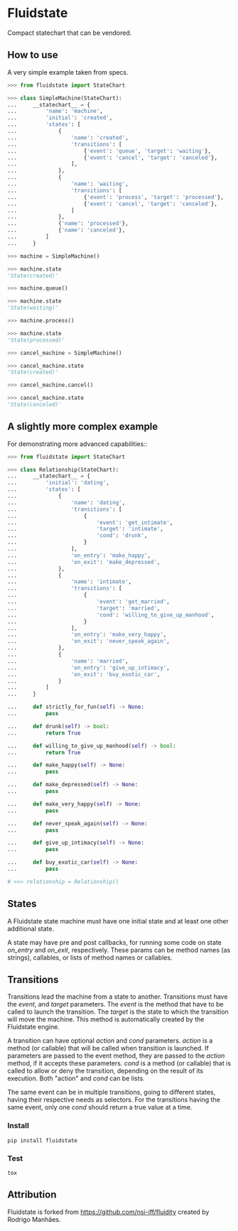 Fluidstate
==========

Compact statechart that can be vendored.


## How to use

A very simple example taken from specs.

```python
>>> from fluidstate import StateChart

>>> class SimpleMachine(StateChart):
...     __statechart__ = {
...         'name': 'machine',
...         'initial': 'created',
...         'states': [
...             {
...                 'name': 'created',
...                 'transitions': [
...                     {'event': 'queue', 'target': 'waiting'},
...                     {'event': 'cancel', 'target': 'canceled'},
...                 ],
...             },
...             {
...                 'name': 'waiting',
...                 'transitions': [
...                     {'event': 'process', 'target': 'processed'},
...                     {'event': 'cancel', 'target': 'canceled'},
...                 ]
...             },
...             {'name': 'processed'},
...             {'name': 'canceled'},
...         ]
...     }

>>> machine = SimpleMachine()

>>> machine.state
'State(created)'

>>> machine.queue()

>>> machine.state
'State(waiting)'

>>> machine.process()

>>> machine.state
'State(processed)'

>>> cancel_machine = SimpleMachine()

>>> cancel_machine.state
'State(created)'

>>> cancel_machine.cancel()

>>> cancel_machine.state
'State(canceled)'

```


## A slightly more complex example

For demonstrating more advanced capabilities::

```python
>>> from fluidstate import StateChart

>>> class Relationship(StateChart):
...     __statechart__ = {
...         'initial': 'dating',
...         'states': [
...             {
...                 'name': 'dating',
...                 'transitions': [
...                     {
...                         'event': 'get_intimate',
...                         'target': 'intimate',
...                         'cond': 'drunk',
...                     }
...                 ],
...                 'on_entry': 'make_happy',
...                 'on_exit': 'make_depressed',
...             },
...             {
...                 'name': 'intimate',
...                 'transitions': [
...                     {
...                         'event': 'get_married',
...                         'target': 'married',
...                         'cond': 'willing_to_give_up_manhood',
...                     }
...                 ],
...                 'on_entry': 'make_very_happy',
...                 'on_exit': 'never_speak_again',
...             },
...             {
...                 'name': 'married',
...                 'on_entry': 'give_up_intimacy',
...                 'on_exit': 'buy_exotic_car',
...             }
...         ]
...     }

...     def strictly_for_fun(self) -> None:
...         pass

...     def drunk(self) -> bool:
...         return True

...     def willing_to_give_up_manhood(self) -> bool:
...         return True

...     def make_happy(self) -> None:
...         pass

...     def make_depressed(self) -> None:
...         pass

...     def make_very_happy(self) -> None:
...         pass

...     def never_speak_again(self) -> None:
...         pass

...     def give_up_intimacy(self) -> None:
...         pass

...     def buy_exotic_car(self) -> None:
...         pass

# >>> relationship = Relationship()

```


## States

A Fluidstate state machine must have one initial state and at least one other additional state.

A state may have pre and post callbacks, for running some code on state *on_entry*
and *on_exit*, respectively. These params can be method names (as strings),
callables, or lists of method names or callables.


## Transitions

Transitions lead the machine from a state to another. Transitions must have
the *event*, and *target* parameters. The *event* is the method that have to be
called to launch the transition. The *target* is the state to which the
transition will move the machine. This method is automatically created
by the Fluidstate engine.

A transition can have optional *action* and *cond* parameters. *action* is a
method (or callable) that will be called when transition is launched. If
parameters are passed to the event method, they are passed to the *action*
method, if it accepts these parameters. *cond* is a method (or callable) that
is called to allow or deny the transition, depending on the result of its
execution. Both "action" and *cond* can be lists.

The same event can be in multiple transitions, going to different states, having
their respective needs as selectors. For the transitions having the same event,
only one *cond* should return a true value at a time.


### Install

```
pip install fluidstate
```


### Test

```
tox
```


## Attribution

Fluidstate is forked from https://github.com/nsi-iff/fluidity created by Rodrigo Manhães.
